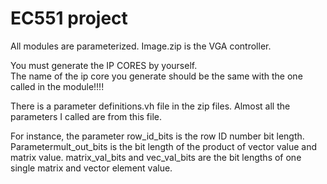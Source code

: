 # EC551 project

All modules are parameterized.
Image.zip is the VGA controller.


You must generate the IP CORES by yourself.  
The name of the ip core you generate should be the same with the one called in the module!!!!

There is a parameter definitions.vh file in the zip files. Almost all the parameters I called are from this file.

For instance, the parameter row_id_bits is the row ID number bit length.  Parametermult_out_bits is the bit length of the product of vector value and matrix value. matrix_val_bits and vec_val_bits are the bit lengths of one single matrix and vector element value.
